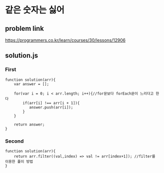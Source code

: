 # 같은 숫자는 싫어
## problem link
https://programmers.co.kr/learn/courses/30/lessons/12906
## solution.js
### First
```
function solution(arr){
    var answer = [];
    
    for(var i = 0; i < arr.length; i++){//for문보다 forEach문이 느리다고 한다
        if(arr[i] !== arr[i + 1]){
           answer.push(arr[i]);
        }        
    }
    
    return answer;
}
```
### Second
```
function solution(arr){
    return arr.filter((val,index) => val != arr[index+1]); //filter를 이용한 풀이 방법
}
```
